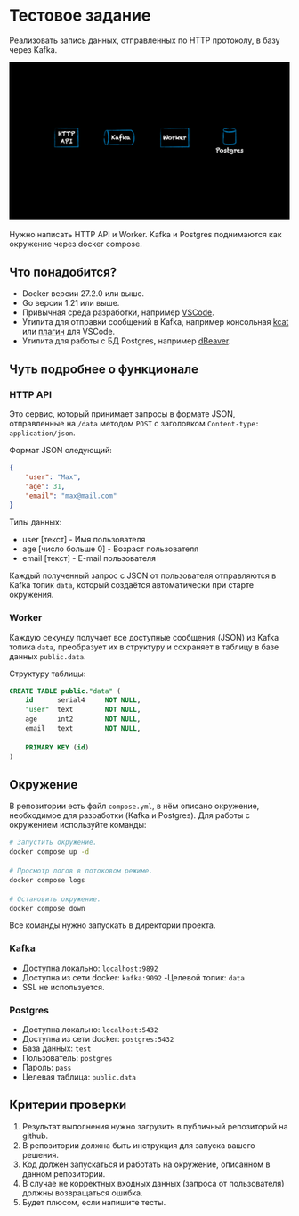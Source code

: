 # Тестовое задание
Реализовать запись данных, отправленных по HTTP протоколу, в базу через Kafka.

![image](doc/schema.gif)

Нужно написать HTTP API и Worker. Kafka и Postgres поднимаются как окружение через docker compose.

## Что понадобится?
- Docker версии 27.2.0 или выше.
- Go версии 1.21 или выше.
- Привычная среда разработки, например [VSCode](https://code.visualstudio.com/).
- Утилита для отправки сообщений в Kafka, например консольная [kcat](https://github.com/edenhill/kcat) или [плагин](https://github.com/jlandersen/vscode-kafka) для VSCode.
- Утилита для работы с БД Postgres, например [dBeaver](https://dbeaver.io/download/).

## Чуть подробнее о функционале

### HTTP API
Это сервис, который принимает запросы в формате JSON, отправленные на `/data` методом `POST` с заголовком `Content-type: application/json`.

Формат JSON следующий:
```json
{
    "user": "Max",
    "age": 31, 
    "email": "max@mail.com"
}
```
Типы данных:
- user [текст] - Имя пользователя
- age [число больше 0] - Возраст пользователя
- email [текст] - E-mail пользователя

Каждый полученный запрос с JSON от пользователя отправляются в Kafka топик `data`, который создаётся автоматически при старте окружения.

### Worker
Каждую секунду получает все доступные сообщения (JSON) из Kafka топика `data`, преобразует их в структуру и сохраняет в таблицу в базе данных `public.data`.

Структуру таблицы:
```sql
CREATE TABLE public."data" (
    id      serial4     NOT NULL,
    "user"  text        NOT NULL,
    age     int2        NOT NULL,
    email   text        NOT NULL,

    PRIMARY KEY (id)
)
```

## Окружение
В репозитории есть файл `compose.yml`, в нём описано окружение, необходимое для разработки (Kafka и Postgres).
Для работы с окружением используйте команды:
```bash
# Запустить окружение.
docker compose up -d

# Просмотр логов в потоковом режиме.
docker compose logs

# Остановить окружение.
docker compose down
```
Все команды нужно запускать в директории проекта.

### Kafka
- Доступна локально: `localhost:9892`
- Доступна из сети docker: `kafka:9092`
-Целевой топик: `data`
- SSL не используется.

### Postgres
- Доступна локально: `localhost:5432`
- Доступна из сети docker: `postgres:5432`
- База данных: `test`
- Пользователь: `postgres`
- Пароль: `pass`
- Целевая таблица: `public.data`

## Критерии проверки
1. Результат выполнения нужно загрузить в публичный репозиторий на github.
2. В репозитории должна быть инструкция для запуска вашего решения.
3. Код должен запускаться и работать на окружение, описанном в данном репозитории.
4. В случае не корректных входных данных (запроса от пользователя) должны возвращаться ошибка.
5. Будет плюсом, если напишите тесты.
